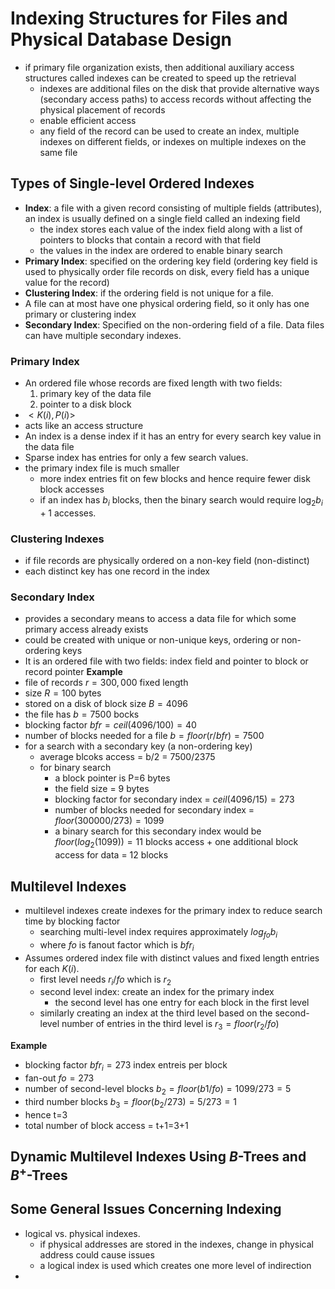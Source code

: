 # Indexing Structures for Files and  Physical Database Design

- if primary file organization exists, then additional auxiliary access structures called indexes can be created to speed up the retrieval
	- indexes are additional files on the disk that provide alternative ways (secondary access paths) to access records without affecting the physical placement of records
	- enable efficient access
	- any field of the record can be used to create an index, multiple indexes on different fields, or indexes on multiple indexes on the same file

## Types of Single-level Ordered Indexes

- **Index**: a file with a given record consisting of multiple fields (attributes), an index is usually defined on a single field called an indexing field
	- the index stores each value of the index field along with a list of pointers to blocks that contain a record with that field
	- the values in the index are ordered to enable binary search
- **Primary Index**: specified on the ordering key field (ordering key field is used to physically order file records on disk, every field has a unique value for the record)
- **Clustering Index**: if the ordering field is not unique for a file. 
- A file can at most have one physical ordering field, so it only has one primary or clustering index
- **Secondary Index**: Specified on the non-ordering field of a file. Data files can have multiple secondary indexes.

### Primary Index

- An ordered file whose records are fixed length with two fields: 
	1. primary key of the data file 
	2. pointer to a disk block 
-  $<K(i), P(i)>$ 
- acts like an access structure 
- An index is a dense index if it has an entry for every search key value in the data file
- Sparse index has entries for only a few search values. 
- the primary index file is much smaller
	- more index entries fit on few blocks and hence require fewer disk block accesses 
	- if an index has $b_i$ blocks, then the binary search would require $\log_2 b_i + 1$ accesses. 

### Clustering Indexes

- if file records are physically ordered on a non-key field (non-distinct)
- each distinct key has one record in the index

### Secondary Index

- provides a secondary means to access a data file for which some primary access already exists
- could be created with unique or non-unique keys, ordering or non-ordering keys
- It is an ordered file with two fields: index field and pointer to block or record pointer
**Example**
- file of records $r=300,000$ fixed length
- size $R=100$ bytes
- stored on a disk of block size $B=4096$
- the file has $b=7500$ bocks
- blocking factor $bfr=ceil(4096/100)=40$
- number of blocks needed for a file $b=floor(r/bfr)=7500$
- for a search with a secondary key (a non-ordering key)
	- average blcoks access = b/2 = 7500/2375
	- for binary search
		- a block pointer is P=6 bytes
		- the field size = 9 bytes
		- blocking factor for secondary index = $ceil(4096/15)=273$
		- number of blocks needed for secondary index = $floor(300000/273)=1099$
		- a binary search for this secondary index would be $floor(log_2 (1099))=11$ blocks access + one additional block access for data = 12 blocks

## Multilevel Indexes

- multilevel indexes create indexes for the primary index to reduce search time by blocking factor
	- searching multi-level index requires approximately $log_{fo} b_i$
	- where $fo$ is fanout factor which is $bfr_i$
- Assumes ordered index file with distinct values and fixed length entries for each $K(i)$. 
	- first level needs $r_i/fo$ which is $r_2$
	- second level index: create an index for the primary index
		- the second level has one entry for each block in the first level
	- similarly creating an index at the third level based on the second-level number of entries in the third level is $r_3=floor(r_2/fo)$

**Example**
- blocking factor $bfr_i=273$ index entreis per block
- fan-out $fo=273$
- number of second-level blocks $b_2=floor(b1/fo)=1099/273=5$
- third number blocks $b_3=floor(b_2/273)=5/273=1$
- hence t=3
- total number of block access = t+1=3+1

## Dynamic Multilevel Indexes Using $B$-Trees and $B^+$-Trees

## Some General Issues Concerning Indexing

-  logical vs. physical indexes. 
	- if physical addresses are stored in the indexes, change in physical address could cause issues
	- a logical index is used which creates one more level of indirection
- 
